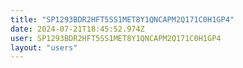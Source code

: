 ```yaml
---
title: "SP1293BDR2HFT5SS1MET8Y1QNCAPM2Q171C0H1GP4"
date: 2024-07-21T18:45:52.974Z
user: SP1293BDR2HFT5SS1MET8Y1QNCAPM2Q171C0H1GP4
layout: "users"
---
```

    